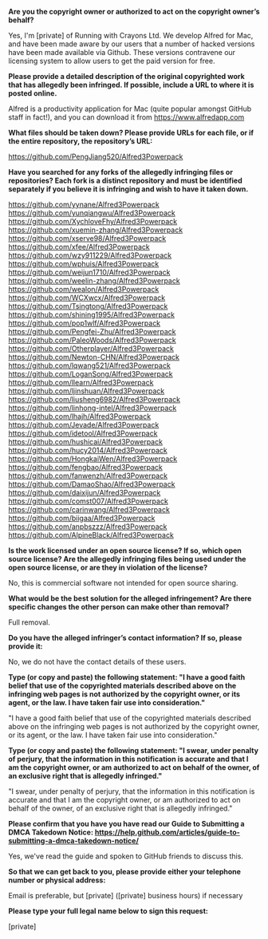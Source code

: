 **Are you the copyright owner or authorized to act on the copyright owner’s behalf?**  

Yes, I'm [private] of Running with Crayons Ltd. We develop Alfred for Mac, and have been made aware by our users that a number of hacked versions have been made available via Github. These versions contravene our licensing system to allow users to get the paid version for free.

**Please provide a detailed description of the original copyrighted work that has allegedly been infringed. If possible, include a URL to where it is posted online.**  

Alfred is a productivity application for Mac (quite popular amongst GitHub staff in fact!), and you can download it from https://www.alfredapp.com

**What files should be taken down? Please provide URLs for each file, or if the entire repository, the repository’s URL:**  

https://github.com/PengJiang520/Alfred3Powerpack

**Have you searched for any forks of the allegedly infringing files or repositories? Each fork is a distinct repository and must be identified separately if you believe it is infringing and wish to have it taken down.**  

https://github.com/yynane/Alfred3Powerpack  
https://github.com/yunqiangwu/Alfred3Powerpack  
https://github.com/XychloveFhy/Alfred3Powerpack  
https://github.com/xuemin-zhang/Alfred3Powerpack  
https://github.com/xserve98/Alfred3Powerpack  
https://github.com/xfee/Alfred3Powerpack  
https://github.com/wzy911229/Alfred3Powerpack  
https://github.com/wphuis/Alfred3Powerpack  
https://github.com/weijun1710/Alfred3Powerpack  
https://github.com/weelin-zhang/Alfred3Powerpack  
https://github.com/wealon/Alfred3Powerpack  
https://github.com/WCXwcx/Alfred3Powerpack  
https://github.com/Tsingtong/Alfred3Powerpack  
https://github.com/shining1995/Alfred3Powerpack  
https://github.com/pop1wlf/Alfred3Powerpack  
https://github.com/Pengfei-Zhu/Alfred3Powerpack  
https://github.com/PaleoWoods/Alfred3Powerpack  
https://github.com/Otherplayer/Alfred3Powerpack  
https://github.com/Newton-CHN/Alfred3Powerpack  
https://github.com/lqwang521/Alfred3Powerpack   
https://github.com/LoganSong/Alfred3Powerpack  
https://github.com/llearn/Alfred3Powerpack  
https://github.com/ljinshuan/Alfred3Powerpack  
https://github.com/liusheng6982/Alfred3Powerpack  
https://github.com/linhong-intel/Alfred3Powerpack  
https://github.com/lhajh/Alfred3Powerpack  
https://github.com/Jevade/Alfred3Powerpack  
https://github.com/idetool/Alfred3Powerpack  
https://github.com/hushicai/Alfred3Powerpack  
https://github.com/hucy2014/Alfred3Powerpack  
https://github.com/HongkaiWen/Alfred3Powerpack  
https://github.com/fengbao/Alfred3Powerpack  
https://github.com/fanwenzh/Alfred3Powerpack  
https://github.com/DamaoShao/Alfred3Powerpack  
https://github.com/daixijun/Alfred3Powerpack  
https://github.com/comst007/Alfred3Powerpack  
https://github.com/carinwang/Alfred3Powerpack  
https://github.com/biigaa/Alfred3Powerpack  
https://github.com/anpbszzz/Alfred3Powerpack  
https://github.com/AlpineBlack/Alfred3Powerpack  

**Is the work licensed under an open source license? If so, which open source license? Are the allegedly infringing files being used under the open source license, or are they in violation of the license?**  

No, this is commercial software not intended for open source sharing.

**What would be the best solution for the alleged infringement? Are there specific changes the other person can make other than removal?**  

Full removal.

**Do you have the alleged infringer’s contact information? If so, please provide it:**  

No, we do not have the contact details of these users.

**Type (or copy and paste) the following statement: "I have a good faith belief that use of the copyrighted materials described above on the infringing web pages is not authorized by the copyright owner, or its agent, or the law. I have taken fair use into consideration."**  

"I have a good faith belief that use of the copyrighted materials described above on the infringing web pages is not authorized by the copyright owner, or its agent, or the law. I have taken fair use into consideration."

**Type (or copy and paste) the following statement: "I swear, under penalty of perjury, that the information in this notification is accurate and that I am the copyright owner, or am authorized to act on behalf of the owner, of an exclusive right that is allegedly infringed."**  

"I swear, under penalty of perjury, that the information in this notification is accurate and that I am the copyright owner, or am authorized to act on behalf of the owner, of an exclusive right that is allegedly infringed."

**Please confirm that you have you have read our Guide to Submitting a DMCA Takedown Notice: https://help.github.com/articles/guide-to-submitting-a-dmca-takedown-notice/**  

Yes, we've read the guide and spoken to GitHub friends to discuss this.

**So that we can get back to you, please provide either your telephone number or physical address:**  

Email is preferable, but [private] ([private] business hours) if necessary  

**Please type your full legal name below to sign this request:**  

[private]  
